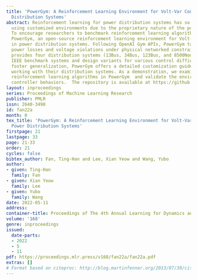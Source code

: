 ```yaml
---
title: 'PowerGym: A Reinforcement Learning Environment for Volt-Var Control in Power
  Distribution Systems'
abstract: Reinforcement learning for power distribution systems has so far been studied
  using customized environments due to the proprietary nature of the power industry.
  To encourage researchers to benchmark reinforcement learning algorithms, we introduce
  PowerGym, an open-source reinforcement learning environment for Volt-Var control
  in power distribution systems. Following OpenAI Gym APIs, PowerGym targets minimizing
  power losses and voltage violations under physical networked constraints. PowerGym
  provides four distribution systems (13Bus, 34Bus, 123Bus, and 8500Node) based on
  IEEE benchmark systems and design variants for various control difficulties. To
  foster generalization, PowerGym offers a detailed customization guide for users
  working with their distribution systems. As a demonstration, we examine state-of-the-art
  reinforcement learning algorithms in PowerGym  and validate the environment by studying
  controller behaviors.  The repository is available at https://github.com/siemens/powergym.
layout: inproceedings
series: Proceedings of Machine Learning Research
publisher: PMLR
issn: 2640-3498
id: fan22a
month: 0
tex_title: 'PowerGym: A Reinforcement Learning Environment for Volt-Var Control in
  Power Distribution Systems'
firstpage: 21
lastpage: 33
page: 21-33
order: 21
cycles: false
bibtex_author: Fan, Ting-Han and Lee, Xian Yeow and Wang, Yubo
author:
- given: Ting-Han
  family: Fan
- given: Xian Yeow
  family: Lee
- given: Yubo
  family: Wang
date: 2022-05-11
address:
container-title: Proceedings of The 4th Annual Learning for Dynamics and Control Conference
volume: '168'
genre: inproceedings
issued:
  date-parts:
  - 2022
  - 5
  - 11
pdf: https://proceedings.mlr.press/v168/fan22a/fan22a.pdf
extras: []
# Format based on citeproc: http://blog.martinfenner.org/2013/07/30/citeproc-yaml-for-bibliographies/
---
```

